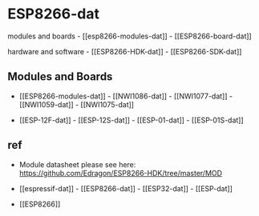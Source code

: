 
# ESP8266-dat

modules and boards - [[esp8266-modules-dat]] - [[ESP8266-board-dat]]

hardware and software - [[ESP8266-HDK-dat]] - [[ESP8266-SDK-dat]]

## Modules and Boards 

- [[ESP8266-modules-dat]] - [[NWI1086-dat]] - [[NWI1077-dat]] - [[NWI1059-dat]] - [[NWI1075-dat]]

- [[ESP-12F-dat]] - [[ESP-12S-dat]] - [[ESP-01-dat]] - [[ESP-01S-dat]]




## ref 

- Module datasheet please see here: https://github.com/Edragon/ESP8266-HDK/tree/master/MOD

- [[espressif-dat]] - [[ESP8266-dat]] - [[ESP32-dat]] - [[ESP-dat]]

- [[ESP8266]]





